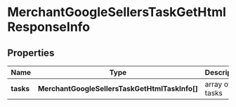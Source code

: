 # MerchantGoogleSellersTaskGetHtmlResponseInfo

## Properties

| Name | Type | Description | Notes |
|------------ | ------------- | ------------- | -------------|
**tasks** | **MerchantGoogleSellersTaskGetHtmlTaskInfo[]** | array of tasks |[optional]|